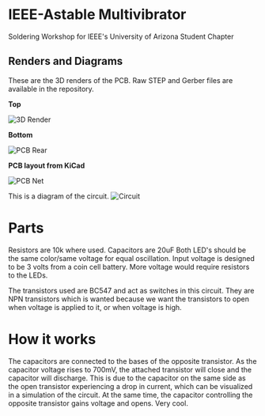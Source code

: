 # IEEE-Astable Multivibrator 
Soldering Workshop for IEEE's University of Arizona Student Chapter

## Renders and Diagrams 

These are the 3D renders of the PCB. Raw STEP and Gerber files are available in the repository.

**Top**

![3D Render](https://github.com/user-attachments/assets/646e99a1-a1e6-4e54-877c-bfa34c5836af)

**Bottom**

![PCB Rear](https://github.com/user-attachments/assets/2cf735bd-d365-472a-93a6-347882ae72e9)



**PCB layout from KiCad**

![PCB Net](https://github.com/user-attachments/assets/cbb96ef4-1def-498e-b085-6d09324706a6)



This is a diagram of the circuit.
![Circuit](https://github.com/user-attachments/assets/b6eabcd3-883c-4e86-bed4-6aeffe1d4ba5)





# Parts
Resistors are 10k where used. Capacitors are 20uF 
Both LED's should be the same color/same voltage for equal oscillation.
Input voltage is designed to be 3 volts from a coin cell battery. More voltage would require resistors to the LEDs.

The transistors used are BC547 and act as switches in this circuit. They are NPN transistors which is wanted because we want the transistors to open when voltage is applied to it, or when voltage is high.

# How it works

The capacitors are connected to the bases of the opposite transistor. As the capacitor voltage rises to 700mV, the attached transistor will close and the capacitor will discharge. This is due to the capacitor on the same side as the open transistor experiencing a drop in current, which can be visualized in a simulation of the circuit.  At the same time, the capacitor controlling the opposite transistor gains voltage and opens. Very cool.
